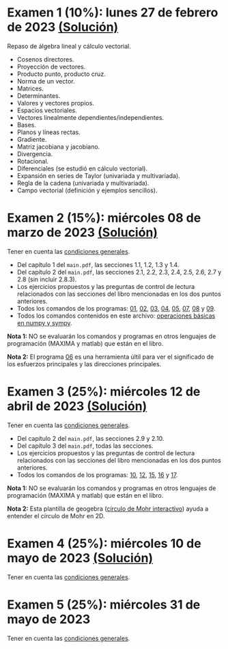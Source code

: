 # Examen 1 (10%): lunes 27 de febrero de 2023 [(Solución)](/docs/SOL-examen_1-2023-1s.pdf)

Repaso de álgebra lineal y cálculo vectorial.
- Cosenos directores.
- Proyección de vectores.
- Producto punto, producto cruz.
- Norma de un vector.
- Matrices.
- Determinantes.
- Valores y vectores propios.
- Espacios vectoriales.
- Vectores linealmente dependientes/independientes.
- Bases.
- Planos y líneas rectas.
- Gradiente.
- Matriz jacobiana y jacobiano.
- Divergencia.
- Rotacional.
- Diferenciales (se estudió en cálculo vectorial).
- Expansión en series de Taylor (univariada y multivariada).
- Regla de la cadena (univariada y multivariada).
- Campo vectorial (definición y ejemplos sencillos).

# Examen 2 (15%): miércoles 08 de marzo de 2023 [(Solución)](/docs/SOL-examen_2-2023-1s.pdf)
Tener en cuenta las [condiciones generales](/docs/cronograma_2023-1s.md#sobre-la-evaluación).

- Del capítulo 1 del ```main.pdf```, las secciones 1.1, 1.2, 1.3 y 1.4.
- Del capítulo 2 del ```main.pdf```, las secciones 2.1, 2.2, 2.3, 2.4, 2.5, 2.6, 2.7 y 2.8 (sin incluir 2.8.3).
- Los ejercicios propuestos y las preguntas de control de lectura relacionados con las secciones del libro mencionadas en los dos puntos anteriores.
- Todos los comandos de los programas: [01](https://github.com/jnramirezg/medio_continuo/blob/main/codigo/01-(2_6_1)-cambio_base_tri.ipynb), [02](https://github.com/jnramirezg/medio_continuo/blob/main/codigo/02-(2_6_2)-cambio_base_bi.ipynb), [03](https://github.com/jnramirezg/medio_continuo/blob/main/codigo/03-(2_6_2)-problema_flamant.ipynb), [04](https://github.com/jnramirezg/medio_continuo/blob/main/codigo/04-(2_7)-tan_nor_plano.ipynb), [05](https://github.com/jnramirezg/medio_continuo/blob/main/codigo/05-(2_8_1)-ejemplo_1.ipynb), [07](https://github.com/jnramirezg/medio_continuo/blob/main/codigo/07-(2_8_2)-tens_dir_princ_3d.ipynb), [08](https://github.com/jnramirezg/medio_continuo/blob/main/codigo/08-(2_8_2)-ejemplo_1.ipynb) y [09](https://github.com/jnramirezg/medio_continuo/blob/main/codigo/09-(2_8_4)_ortogonalidad_dir_pples.ipynb).
- Todos los comandos contenidos en este archivo: [operaciones básicas en numpy y sympy](https://github.com/jnramirezg/metodos_numericos_ingenieria_civil/blob/main/diapositivas/1_1_1_comparacion_numpy_sympy.pdf).

**Nota 1:** NO se evaluarán los comandos y programas en otros lenguajes de programación (MAXIMA y matlab) que están en el libro.

**Nota 2:** El programa [06](https://github.com/jnramirezg/medio_continuo/blob/main/codigo/06-esf_dir_pples_interactivo.ipynb) es una herramienta últil para ver el significado de los esfuerzos principales y las direcciones principales.

# Examen 3 (25%): miércoles 12 de abril de 2023 [(Solución)](/docs/SOL-examen_3-2023-1s.pdf)
Tener en cuenta las [condiciones generales](/docs/cronograma_2023-1s.md#sobre-la-evaluación).
- Del capítulo 2 del ```main.pdf```, las secciones 2.9 y 2.10.
- Del capítulo 3 del ```main.pdf```, todas las secciones.
- Los ejercicios propuestos y las preguntas de control de lectura relacionados con las secciones del libro mencionadas en los dos puntos anteriores.
- Todos los comandos de los programas: [10](https://github.com/jnramirezg/medio_continuo/blob/main/codigo/10-(2_9_4)-ejemplo_circulo_mohr_2d.ipynb), [12](https://github.com/jnramirezg/medio_continuo/blob/main/codigo/12-(2_9_7)-circulo_mohr_3d.ipynb), [15](https://github.com/jnramirezg/medio_continuo/blob/main/codigo/15-(3_4)-def_otras_dir(2).ipynb), [16](https://github.com/jnramirezg/medio_continuo/blob/main/codigo/16-(3_4_2)-ejemplo_cambio_base.ipynb) y [17](https://github.com/jnramirezg/medio_continuo/blob/main/codigo/17-(3_4_3)_ejemplo_varias_galgas.ipynb). 

**Nota 1:** NO se evaluarán los comandos y programas en otros lenguajes de programación (MAXIMA y matlab) que están en el libro.

**Nota 2:** Esta plantilla de geogebra ([círculo de Mohr interactivo](https://www.geogebra.org/m/a8nv6zud)) ayuda a entender el círculo de Mohr en 2D.

# Examen 4 (25%): miércoles 10 de mayo de 2023 [(Solución)](/docs/SOL-examen_4-2023-1s.pdf)
Tener en cuenta las [condiciones generales](/docs/cronograma_2023-1s.md#sobre-la-evaluación).

# Examen 5 (25%): miércoles 31 de mayo de 2023 
Tener en cuenta las [condiciones generales](/docs/cronograma_2023-1s.md#sobre-la-evaluación).
